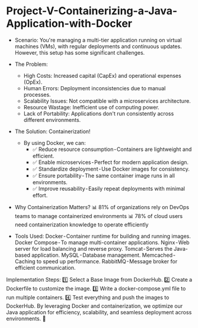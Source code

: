 # Project-V-Containerizing-a-Java-Application-with-Docker
* Scenario:
You're managing a multi-tier application running on virtual machines (VMs), with regular deployments and continuous updates. However, this setup has some significant challenges.
* The Problem:
     * High Costs: Increased capital (CapEx) and operational expenses (OpEx).
     * Human Errors: Deployment inconsistencies due to manual processes.
     * Scalability Issues: Not compatible with a microservices architecture.
     * Resource Wastage: Inefficient use of computing power.
     * Lack of Portability: Applications don't run consistently across different environments.

* The Solution: Containerization!
  * By using Docker, we can:
    * ✅ Reduce resource consumption - Containers are lightweight and efficient.
    * ✅ Enable microservices - Perfect for modern application design.
    * ✅ Standardize deployment - Use Docker images for consistency.
    * ✅ Ensure portability - The same container image runs in all environments.
    * ✅ Improve reusability - Easily repeat deployments with minimal effort.
* Why Containerization Matters?
      📊 81% of organizations rely on DevOps teams to manage containerized environments
      📊 78% of cloud users need containerization knowledge to operate efficiently
* Tools Used:
Docker - Container runtime for building and running images.
Docker Compose - To manage multi-container applications.
Nginx - Web server for load balancing and reverse proxy.
Tomcat - Serves the Java-based application.
MySQL - Database management.
Memcached - Caching to speed up performance.
RabbitMQ - Message broker for efficient communication.

Implementation Steps:
1️⃣ Select a Base Image from DockerHub.
2️⃣ Create a Dockerfile to customize the image.
3️⃣ Write a docker-compose.yml file to run multiple containers.
4️⃣ Test everything and push the images to DockerHub.
By leveraging Docker and containerization, we optimize our Java application for efficiency, scalability, and seamless deployment across environments. 🚀
